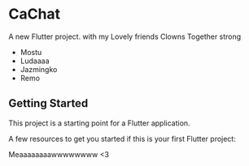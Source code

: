 # CaChat

A new Flutter project.
    with my Lovely friends
Clowns Together strong
- Mostu
- Ludaaaa
- Jazmingko
- Remo

## Getting Started

This project is a starting point for a Flutter application.

A few resources to get you started if this is your first Flutter project:

Meaaaaaaaawwwwwwww <3 
